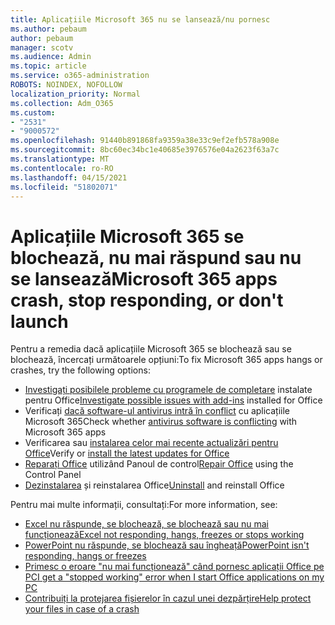 ```yaml
---
title: Aplicațiile Microsoft 365 nu se lansează/nu pornesc
ms.author: pebaum
author: pebaum
manager: scotv
ms.audience: Admin
ms.topic: article
ms.service: o365-administration
ROBOTS: NOINDEX, NOFOLLOW
localization_priority: Normal
ms.collection: Adm_O365
ms.custom:
- "2531"
- "9000572"
ms.openlocfilehash: 91440b891868fa9359a38e33c9ef2efb578a908e
ms.sourcegitcommit: 8bc60ec34bc1e40685e3976576e04a2623f63a7c
ms.translationtype: MT
ms.contentlocale: ro-RO
ms.lasthandoff: 04/15/2021
ms.locfileid: "51802071"
---
```

# <a name="microsoft-365-apps-crash-stop-responding-or-dont-launch"></a><span data-ttu-id="9dd68-102">Aplicațiile Microsoft 365 se blochează, nu mai răspund sau nu se lansează</span><span class="sxs-lookup"><span data-stu-id="9dd68-102">Microsoft 365 apps crash, stop responding, or don't launch</span></span>

<span data-ttu-id="9dd68-103">Pentru a remedia dacă aplicațiile Microsoft 365 se blochează sau se blochează, încercați următoarele opțiuni:</span><span class="sxs-lookup"><span data-stu-id="9dd68-103">To fix Microsoft 365 apps hangs or crashes, try the following options:</span></span>

- <span data-ttu-id="9dd68-104">[Investigați posibilele probleme cu programele de completare](https://support.office.com/article/powerpoint-isn-t-responding-hangs-or-freezes-652ede6e-e3d2-449a-a07f-8c800dfb948d#bkmk_addins) instalate pentru Office</span><span class="sxs-lookup"><span data-stu-id="9dd68-104">[Investigate possible issues with add-ins](https://support.office.com/article/powerpoint-isn-t-responding-hangs-or-freezes-652ede6e-e3d2-449a-a07f-8c800dfb948d#bkmk_addins) installed for Office</span></span>
- <span data-ttu-id="9dd68-105">Verificați [dacă software-ul antivirus intră în conflict](https://support.office.com/article/powerpoint-isn-t-responding-hangs-or-freezes-652ede6e-e3d2-449a-a07f-8c800dfb948d?ocmsassetID#bkmk_conflict) cu aplicațiile Microsoft 365</span><span class="sxs-lookup"><span data-stu-id="9dd68-105">Check whether [antivirus software is conflicting](https://support.office.com/article/powerpoint-isn-t-responding-hangs-or-freezes-652ede6e-e3d2-449a-a07f-8c800dfb948d?ocmsassetID#bkmk_conflict) with Microsoft 365 apps</span></span>
- <span data-ttu-id="9dd68-106">Verificarea sau [instalarea celor mai recente actualizări pentru Office](https://support.office.com/article/update-office-and-your-computer-with-microsoft-update-2ab296f3-7f03-43a2-8e50-46de917611c5)</span><span class="sxs-lookup"><span data-stu-id="9dd68-106">Verify or [install the latest updates for Office](https://support.office.com/article/update-office-and-your-computer-with-microsoft-update-2ab296f3-7f03-43a2-8e50-46de917611c5)</span></span>
- <span data-ttu-id="9dd68-107">[Reparați Office](https://support.office.com/article/repair-an-office-application-7821d4b6-7c1d-4205-aa0e-a6b40c5bb88b) utilizând Panoul de control</span><span class="sxs-lookup"><span data-stu-id="9dd68-107">[Repair Office](https://support.office.com/article/repair-an-office-application-7821d4b6-7c1d-4205-aa0e-a6b40c5bb88b) using the Control Panel</span></span>
- <span data-ttu-id="9dd68-108">[Dezinstalarea](https://support.office.com/article/uninstall-office-from-a-pc-9dd49b83-264a-477a-8fcc-2fdf5dbf61d8) și reinstalarea Office</span><span class="sxs-lookup"><span data-stu-id="9dd68-108">[Uninstall](https://support.office.com/article/uninstall-office-from-a-pc-9dd49b83-264a-477a-8fcc-2fdf5dbf61d8) and reinstall Office</span></span>

<span data-ttu-id="9dd68-109">Pentru mai multe informații, consultați:</span><span class="sxs-lookup"><span data-stu-id="9dd68-109">For more information, see:</span></span>
- [<span data-ttu-id="9dd68-110">Excel nu răspunde, se blochează, se blochează sau nu mai funcționează</span><span class="sxs-lookup"><span data-stu-id="9dd68-110">Excel not responding, hangs, freezes or stops working</span></span>](https://support.office.com/article/excel-not-responding-hangs-freezes-or-stops-working-37e7d3c9-9e84-40bf-a805-4ca6853a1ff4)
- [<span data-ttu-id="9dd68-111">PowerPoint nu răspunde, se blochează sau îngheață</span><span class="sxs-lookup"><span data-stu-id="9dd68-111">PowerPoint isn't responding, hangs or freezes</span></span>](https://support.office.com/article/powerpoint-isn-t-responding-hangs-or-freezes-652ede6e-e3d2-449a-a07f-8c800dfb948d)
- [<span data-ttu-id="9dd68-112">Primesc o eroare "nu mai funcționează" când pornesc aplicații Office pe PC</span><span class="sxs-lookup"><span data-stu-id="9dd68-112">I get a "stopped working" error when I start Office applications on my PC</span></span>](https://support.office.com/article/i-get-a-stopped-working-error-when-i-start-office-applications-on-my-pc-52bd7985-4e99-4a35-84c8-2d9b8301a2fa)
- [<span data-ttu-id="9dd68-113">Contribuiți la protejarea fișierelor în cazul unei dezpărțire</span><span class="sxs-lookup"><span data-stu-id="9dd68-113">Help protect your files in case of a crash</span></span>](https://support.office.com/article/help-protect-your-files-in-case-of-a-crash-551c29b1-6a4b-4415-a3ff-a80415b92f99)